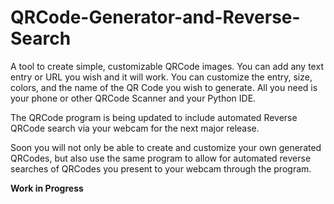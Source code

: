 # QRCode-Generator-and-Reverse-Search
A tool to create simple, customizable QRCode images. You can add any text entry or URL you wish and it will work. You can customize the entry, size, colors, and the name of the QR Code you wish to generate. All you need is your phone or other QRCode Scanner and your Python IDE.

The QRCode program is being updated to include automated Reverse QRCode search via your webcam for the next major release. 

Soon you will not only be able to create and customize your own generated QRCodes, but also use the same program to allow for automated reverse searches of QRCodes you present to your webcam through the program.

**Work in Progress**
